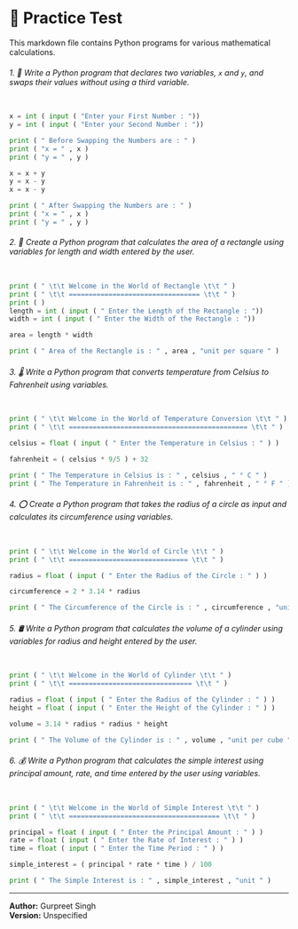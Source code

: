 #  📘 Practice Test 
This markdown file contains Python programs for various mathematical calculations.

###### 1. 🔄  Write a Python program that declares two variables, `x` and `y`, and swaps their values without using a third variable.

```python

x = int ( input ( "Enter your First Number : "))
y = int ( input ( "Enter your Second Number : "))

print ( " Before Swapping the Numbers are : " )
print ( "x = " , x )
print ( "y = " , y )

x = x + y 
y = x - y 
x = x - y 

print ( " After Swapping the Numbers are : " )
print ( "x = " , x )
print ( "y = " , y )
```

###### 2. 📏 Create a Python program that calculates the area of a rectangle using variables for length and width entered by the user.

```python

print ( " \t\t Welcome in the World of Rectangle \t\t " )
print ( " \t\t ================================= \t\t " )
print ( )
length = int ( input ( " Enter the Length of the Rectangle : "))
width = int ( input ( " Enter the Width of the Rectangle : "))

area = length * width 

print ( " Area of the Rectangle is : " , area , "unit per square " )
```

###### 3. 🌡 Write a Python program that converts temperature from Celsius to Fahrenheit using variables.

```python 

print ( " \t\t Welcome in the World of Temperature Conversion \t\t " )
print ( " \t\t ============================================= \t\t " )

celsius = float ( input ( " Enter the Temperature in Celsius : " ) )

fahrenheit = ( celsius * 9/5 ) + 32

print ( " The Temperature in Celsius is : " , celsius , " ° C " )
print ( " The Temperature in Fahrenheit is : " , fahrenheit , " ° F " )
```

###### 4. ⭕  Create a Python program that takes the radius of a circle as input and calculates its circumference using variables.

```python 

print ( " \t\t Welcome in the World of Circle \t\t " )
print ( " \t\t ============================== \t\t " )

radius = float ( input ( " Enter the Radius of the Circle : " ) )

circumference = 2 * 3.14 * radius

print ( " The Circumference of the Circle is : " , circumference , "unit " )
```

###### 5. 🛢 Write a Python program that calculates the volume of a cylinder using variables for radius and height entered by the user.

```python

print ( " \t\t Welcome in the World of Cylinder \t\t " )
print ( " \t\t =============================== \t\t " )

radius = float ( input ( " Enter the Radius of the Cylinder : " ) )
height = float ( input ( " Enter the Height of the Cylinder : " ) )

volume = 3.14 * radius * radius * height

print ( " The Volume of the Cylinder is : " , volume , "unit per cube " )
```

###### 6. 💰 Write a Python program that calculates the simple interest using principal amount, rate, and time entered by the user using variables.

```python

print ( " \t\t Welcome in the World of Simple Interest \t\t " )
print ( " \t\t ====================================== \t\t " )

principal = float ( input ( " Enter the Principal Amount : " ) )
rate = float ( input ( " Enter the Rate of Interest : " ) )
time = float ( input ( " Enter the Time Period : " ) )

simple_interest = ( principal * rate * time ) / 100

print ( " The Simple Interest is : " , simple_interest , "unit " )
```

---
**Author:** Gurpreet Singh  
**Version:** Unspecified
